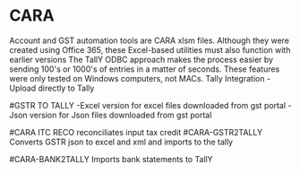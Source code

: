 # CARA
Account and GST automation tools are CARA xlsm files. Although they were created using Office 365, these Excel-based utilities must also function with earlier versions
The TallY ODBC approach makes the process easier by sending 100's or 1000's of entries in a matter of seconds.
These features were only tested on Windows computers, not MACs.
Tally Integration - Upload directly to Tally

#GSTR TO TALLY
-Excel version for excel files downloaded from gst portal
-Json version for Json files downloaded from gst portal

#CARA ITC RECO
reconciliates input tax credit
#CARA-GSTR2TALLY
Converts GSTR json to excel and xml and imports to the tally

#CARA-BANK2TALLY
Imports bank statements to TallY
